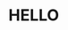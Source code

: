 <h1 style="background: url('https://media.tenor.com/l1n7Y5H94KMAAAAC/datamoshing-letsglitchit.gif');">HELLO</h1>
